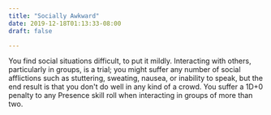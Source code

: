 ```yaml
---
title: "Socially Awkward"
date: 2019-12-18T01:13:33-08:00
draft: false

---
```


You find social situations difficult, to put it mildly. Interacting with others, particularly in groups, is a trial; you might suffer any number of social afflictions such as stuttering, sweating, nausea, or inability to speak, but the end result is that you don't do well in any kind of a crowd. You suffer a 1D+0 penalty to any Presence skill roll when interacting in groups of more than two.